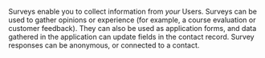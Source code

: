 Surveys enable you to collect information from *your* Users. Surveys can be used to gather opinions or experience (for example, a course evaluation or customer feedback). They can also be used as application forms, and data gathered in the application can update fields in the contact record. Survey responses can be anonymous, or connected to a contact.